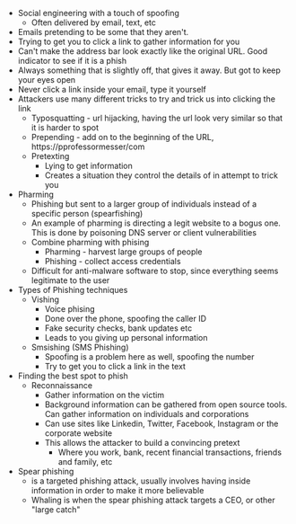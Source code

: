 - Social engineering with a touch of spoofing
	- Often delivered by email, text, etc
- Emails pretending to be some that they aren't.
- Trying to get you to click a link to gather information for you
- Can't make the address bar look exactly like the original URL. Good indicator to see if it is a phish
- Always something that is slightly off, that gives it away. But got to keep your eyes open
- Never click a link inside your email, type it yourself
- Attackers use many different tricks to try and trick us into clicking the link
	- Typosquatting - url hijacking, having the url look very similar so that it is harder to spot
	- Prepending - add on to the beginning of the URL, https://pprofessormesser/com
	- Pretexting
		- Lying to get information
		- Creates a situation they control the details of in attempt to trick you
- Pharming
	- Phishing but sent to a larger group of individuals instead of a specific person (spearfishing)
	- An example of pharming is directing a legit website to a bogus one. This is done by poisoning DNS server or client vulnerabilities
	- Combine pharming with phising
		- Pharming - harvest large groups of people
		- Phishing - collect access credentials
	- Difficult for anti-malware software to stop, since everything seems legitimate to the user
- Types of Phishing techniques
	- Vishing
		- Voice phising
		- Done over the phone, spoofing the caller ID
		- Fake security checks, bank updates etc
		- Leads to you giving up personal information
	- Smsishing (SMS Phishing)
		- Spoofing is a problem here as well, spoofing the  number
		- Try to get you to click a link in the text
- Finding the best spot to phish
	- Reconnaissance
		- Gather information on the victim
		- Background information can be gathered from open source tools. Can gather information on individuals and corporations
		- Can use sites like Linkedin, Twitter, Facebook, Instagram or the corporate website
		- This allows the attacker to build a convincing pretext
			- Where you work, bank, recent financial transactions, friends and family, etc
- Spear phishing
	- is a targeted phishing attack, usually involves having inside information in order to make it more believable
	- Whaling is when the spear phishing attack targets a CEO, or other "large catch"
